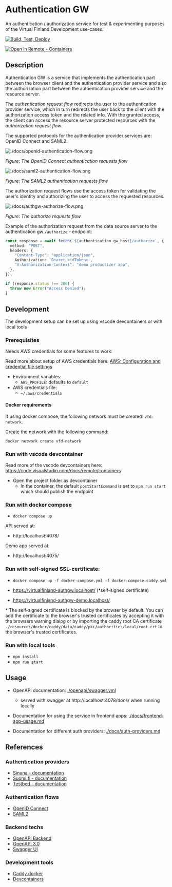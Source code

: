 # Authentication GW

An authentication / authorization service for test & experimenting purposes of the Virtual Finland Development use-cases.

[![Build, Test, Deploy](https://github.com/Virtual-Finland-Development/authentication-gw/actions/workflows/build-test-deploy.yml/badge.svg)](https://github.com/Virtual-Finland-Development/authentication-gw/actions/workflows/build-test-deploy.yml)

[![Open in Remote - Containers](https://img.shields.io/static/v1?label=Remote%20-%20Containers&message=Open&color=blue&logo=visualstudiocode)](https://vscode.dev/redirect?url=vscode://ms-vscode-remote.remote-containers/cloneInVolume?url=https://github.com/Virtual-Finland-Development/authentication-gw)

## Description

Authentication GW is a service that implements the authentication part between the browser client and the authentication provider service and also the authorization part between the authentication provider service and the resource server.

The _authentication request flow_ redirects the user to the authentication provider service, which in turn redirects the user back to the client with the authorization access token and the related info. With the granted access, the client can access the resource server protected resources with the _authorization request flow_.

The supported protocols for the authentication provider services are: OpenID Connect and SAML2.

![./docs/openid-authentication-flow.png](./docs/openid-authentication-flow.png)

_Figure: The OpenID Connect authentication requests flow_

![./docs/saml2-authentication-flow.png](./docs/saml2-authentication-flow.png)

_Figure: The SAML2 authentication requests flow_

The authorization request flows use the access token for validating the user's identity and authorizing the user to access the requested resources.

![./docs/authgw-authorize-flow.png](./docs/authgw-authorize-flow.png)

_Figure: The authorize requests flow_

Example of the authorization request from the data source server to the authentication gw `/authorize` - endpoint:

```ts
const response = await fetch(`${authentication_gw_host}/authorize`, {
  method: "POST",
  headers: {
    "Content-Type": "application/json",
    Authorization: `Bearer <idToken>`,
    "X-Authorization-Context": "demo productizer app",
  },
});

if (response.status !== 200) {
  throw new Error("Access Denied");
}
```

## Development

The development setup can be set up using vscode devcontainers or with local tools

### Prerequisites

Needs AWS credentials for some features to work:

Read more about setup of AWS credentials here: [AWS: Configuration and credential file settings](https://docs.aws.amazon.com/cli/latest/userguide/cli-configure-files.html)

- Environment variables:
  - `AWS_PROFILE`: defaults to `default`
- AWS credentials file:
  - `~/.aws/credentials`

#### Docker requirements

If using docker compose, the following network must be created: `vfd-network`.

Create the network with the following command:

```
docker network create vfd-network
```

### Run with vscode devcontainer

Read more of the vscode devcontainers here: https://code.visualstudio.com/docs/remote/containers

- Open the project folder as devcontainer
  - In the container, the default `postStartCommand` is set to `npm run start` which should publish the endpoint

### Run with docker compose

- `docker compose up`

API served at:

- http://localhost:4078/

Demo app served at:

- http://localhost:4075/

### Run with self-signed SSL-certificate:

- `docker compose up -f docker-compose.yml -f docker-compose.caddy.yml`

- https://virtualfinland-authgw.localhost/ (\*self-signed certificate)
- https://virtualfinland-authgw-demo.localhost/ 

\* The self-signed certificate is blocked by the browser by default. You can add the certificate to the browser's trusted certificates by accepting it with the browsers warning dialog or by importing the caddy root CA certificate `./resources/docker/caddy/data/caddy/pki/authorities/local/root.crt` to the browser's trusted certificates.

### Run with local tools

- `npm install`
- `npm run start`

## Usage

- OpenAPI documentation: [./openapi/swagger.yml](./openapi/swagger.yml)

  - served with swagger at http://localhost:4078/docs/ when running locally

- Documentation for using the service in frontend apps: [./docs/frontend-app-usage.md](docs/frontend-app-usage.md)

- Documentation for different auth providers: [./docs/auth-providers.md](docs/auth-providers.md)

## References

### Authentication providers

- [Sinuna - documentation](https://developer.sinuna.fi/integration_documentation/)
- [Suomi.fi - documentation](https://palveluhallinta.suomi.fi/en/sivut/tunnistus/kayttoonotto/kayttoonoton-vaiheet)
- [Testbed - documentation](https://ioxio.com/guides/use-login-portal-in-your-applications)

### Authentication flows

- [OpenID Connect](https://openid.net/connect/)
- [SAML2](https://en.wikipedia.org/wiki/SAML_2.0)

### Backend techs

- [OpenAPI Backend](https://github.com/anttiviljami/openapi-backend)
- [OpenAPI 3.0](https://swagger.io/specification/)
- [Swagger UI](https://github.com/sylwit/aws-serverless-swagger-ui)

### Development tools

- [Caddy docker](https://hub.docker.com/_/caddy)
- [Devcontainers](https://code.visualstudio.com/docs/remote/containers)

